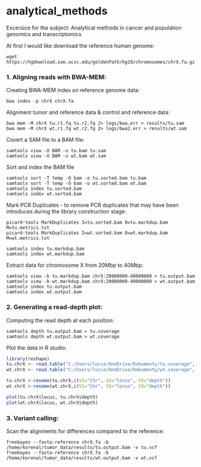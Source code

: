 # analytical_methods
Excersice for the subject: Analytical methods in cancer and population genomics and transcriptomics

At first I would like download the reference human genome:

```console
wget https://hgdownload.soe.ucsc.edu/goldenPath/hg19/chromosomes/chrX.fa.gz
```

### 1. Aligning reads with BWA-MEM:
Creating BWA-MEM index on reference genome data:
```console
bwa index -p chrX chrX.fa 
```

Alignment tumor and reference data & control and reference data:
```console
bwa mem -M chrX tu.r1.fq tu.r2.fq 2> logs/bwa.err > results/tu.sam
bwa mem -M chrX wt.r1.fq wt.r2.fq 2> logs/bwa2.err > results/wt.sam
```

Covert a SAM file to a BAM file:
```console
samtools view -O BAM -o tu.bam tu.sam
samtools view -O BAM -o wt.bam wt.sam
```

Sort and index the BAM file
```console
samtools sort -T temp -O bam -o tu.sorted.bam tu.bam
samtools sort -T temp -O bam -o wt.sorted.bam wt.bam
samtools index tu.sorted.bam
samtools index wt.sorted.bam
```

Mark PCR Duplicates - to remove PCR duplicates that may have been introduces during the library construction stage:
```console
picard-tools MarkDuplicates I=tu.sorted.bam O=tu.markdup.bam M=tu.metrics.txt
picard-tools MarkDuplicates I=wt.sorted.bam O=wt.markdup.bam M=wt.metrics.txt

samtools index tu.markdup.bam
samtools index wt.markdup.bam
```

Extract data for chromosome X from 20Mbp to 40Mbp:
```console
samtools view -b tu.markdup.bam chrX:20000000-40000000 > tu.output.bam
samtools view -b wt.markdup.bam chrX:20000000-40000000 > wt.output.bam
samtools index tu.output.bam
samtools index wt.output.bam
```

### 2. Generating a read-depth plot:
Computing the read depth at each position:
```console
samtools depth tu.output.bam > tu.coverage
samtools depth wt.output.bam > wt.coverage
```
Plot the data in R studio:
```r
library(reshape)
tu.chrX <- read.table("C:/Users/lucie/OneDrive/Dokumenty/tu.coverage", header=FALSE, sep='\t', na.strings="NA", dec=".", strip.white=TRUE)
wt.chrX <- read.table("C:/Users/lucie/OneDrive/Dokumenty/wt.coverage", header=FALSE, sep='\t', na.strings="NA", dec=".", strip.white=TRUE)

tu.chrX <-rename(tu.chrX,c(V1="Chr", V2="locus", V3="depth")) 
wt.chrX <-rename(wt.chrX,c(V1="Chr", V2="locus", V3="depth"))

plot(tu.chrX$locus, tu.chrX$depth)
plot(wt.chrX$locus, wt.chrX$depth)
```

### 3. Variant calling:
Scan the alignments for differences compared to the reference:
```console
freebayes --fasta-reference chrX.fa -b /home/korenal/tumor_data/results/tu.output.bam -v tu.vcf
freebayes --fasta-reference chrX.fa -b /home/korenal/tumor_data/results/wt.output.bam -v wt.vcf



